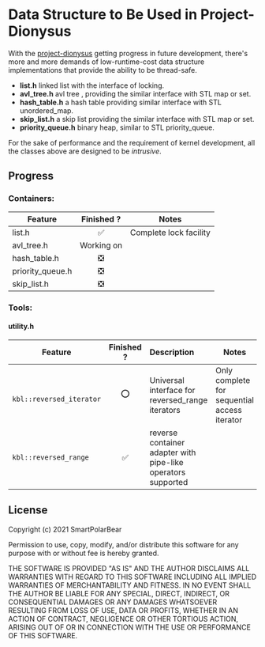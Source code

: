 # Data Structure to Be Used in Project-Dionysus

With the [project-dionysus](https://github.com/SmartPolarBear/project-dionysus) getting progress in future development, there's more and more demands of low-runtime-cost data structure implementations that provide the ability to be thread-safe. 

- **list.h** linked list with the interface of locking. 
- **avl_tree.h** avl tree , providing the similar interface with STL map or set. 
- **hash_table.h** a hash table providing similar interface with STL unordered_map. 
- **skip_list.h** a skip list providing the similar interface with STL map or set. 
- **priority_queue.h** binary heap, similar to STL priority_queue.  

For the sake of performance and the requirement of kernel development, all the classes above are designed to be *intrusive*.  

## Progress

### Containers: 

Feature                  |Finished ?         |Notes
-------------------------|:-----------------:|-----------------
list.h                   |✅                 | Complete lock facility
avl_tree.h               |Working on         |
hash_table.h             |❎                 |
priority_queue.h         |❎                 |
skip_list.h              |❎                 |

### Tools: 

#### utility.h
Feature                  |Finished ?  |Description             | Notes 
-------------------------|:----------:|:-----------------------|-----------------
``` kbl::reversed_iterator```   |⭕           |Universal interface for reversed_range iterators|Only complete for sequential access iterator
```kbl::reversed_range```|✅| reverse container adapter with pipe-like operators supported|
## License
Copyright (c) 2021 SmartPolarBear

Permission to use, copy, modify, and/or distribute this software for any
purpose with or without fee is hereby granted.

THE SOFTWARE IS PROVIDED "AS IS" AND THE AUTHOR DISCLAIMS ALL WARRANTIES WITH
REGARD TO THIS SOFTWARE INCLUDING ALL IMPLIED WARRANTIES OF MERCHANTABILITY
AND FITNESS. IN NO EVENT SHALL THE AUTHOR BE LIABLE FOR ANY SPECIAL, DIRECT,
INDIRECT, OR CONSEQUENTIAL DAMAGES OR ANY DAMAGES WHATSOEVER RESULTING FROM
LOSS OF USE, DATA OR PROFITS, WHETHER IN AN ACTION OF CONTRACT, NEGLIGENCE OR
OTHER TORTIOUS ACTION, ARISING OUT OF OR IN CONNECTION WITH THE USE OR
PERFORMANCE OF THIS SOFTWARE.